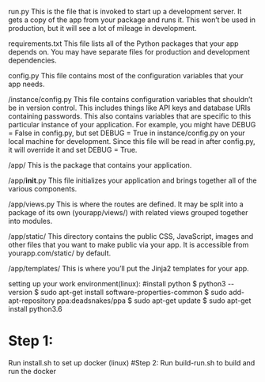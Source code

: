run.py	This is the file that is invoked to start up a development server. It gets a copy of the app from your package and runs it. This won’t be used in production, but it will see a lot of mileage in development.


requirements.txt	This file lists all of the Python packages that your app depends on. You may have separate files for production and development dependencies.


config.py	This file contains most of the configuration variables that your app needs.

/instance/config.py	This file contains configuration variables that shouldn’t be in version control. This includes things like API keys and database URIs containing passwords. This also contains variables that are specific to this particular instance of your application. For example, you might have DEBUG = False in config.py, but set DEBUG = True in instance/config.py on your local machine for development. Since this file will be read in after config.py, it will override it and set DEBUG = True.


/app/	This is the package that contains your application.

/app/__init__.py	This file initializes your application and brings together all of the various components.

/app/views.py	This is where the routes are defined. It may be split into a package of its own (yourapp/views/) with related views grouped together into modules.



/app/static/	This directory contains the public CSS, JavaScript, images and other files that you want to make public via your app. It is accessible from yourapp.com/static/ by default.


/app/templates/	This is where you’ll put the Jinja2 templates for your app.

setting up your work environment(linux):
#install python
      $ python3 --version
      $ sudo apt-get install software-properties-common
      $ sudo add-apt-repository ppa:deadsnakes/ppa
      $ sudo apt-get update
      $ sudo apt-get install python3.6
# Step 1:
Run install.sh to set up docker (linux)
#Step 2:
Run build-run.sh to build and run the docker
